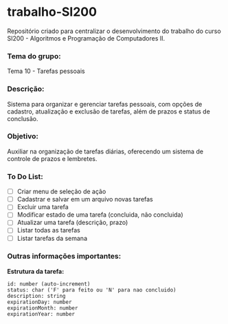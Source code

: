 # trabalho-SI200
Repositório criado para centralizar o desenvolvimento do trabalho do curso SI200 - Algoritmos e Programação de Computadores II.

### Tema do grupo: 
Tema 10 - Tarefas pessoais

### Descrição:
Sistema para organizar e gerenciar tarefas pessoais, com opções de cadastro, atualização e exclusão de tarefas, além de prazos e status de conclusão. 

### Objetivo: 
Auxiliar na organização de tarefas diárias, oferecendo um sistema de controle de prazos e lembretes.

### To Do List:
- [ ] Criar menu de seleção de ação
- [ ] Cadastrar e salvar em um arquivo novas tarefas  
- [ ] Excluir uma tarefa
- [ ] Modificar estado de uma tarefa (concluida, não concluida)
- [ ] Atualizar uma tarefa (descrição, prazo)
- [ ] Listar todas as tarefas 
- [ ] Listar tarefas da semana

### Outras informações importantes:
**Estrutura da tarefa:**
```
id: number (auto-increment)
status: char ('F' para feito ou 'N' para nao concluido)
description: string
expirationDay: number
expirationMonth: number
expirationYear: number
```
